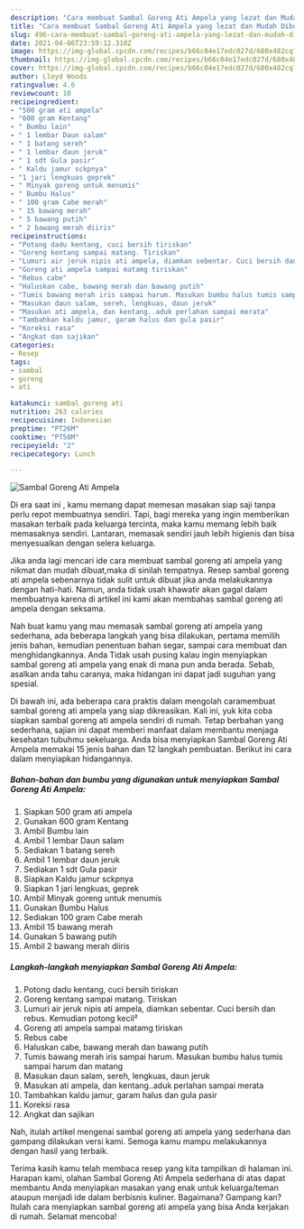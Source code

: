 ```yaml
---
description: "Cara membuat Sambal Goreng Ati Ampela yang lezat dan Mudah Dibuat"
title: "Cara membuat Sambal Goreng Ati Ampela yang lezat dan Mudah Dibuat"
slug: 496-cara-membuat-sambal-goreng-ati-ampela-yang-lezat-dan-mudah-dibuat
date: 2021-04-06T23:59:12.310Z
image: https://img-global.cpcdn.com/recipes/b66c04e17edc027d/680x482cq70/sambal-goreng-ati-ampela-foto-resep-utama.jpg
thumbnail: https://img-global.cpcdn.com/recipes/b66c04e17edc027d/680x482cq70/sambal-goreng-ati-ampela-foto-resep-utama.jpg
cover: https://img-global.cpcdn.com/recipes/b66c04e17edc027d/680x482cq70/sambal-goreng-ati-ampela-foto-resep-utama.jpg
author: Lloyd Woods
ratingvalue: 4.6
reviewcount: 10
recipeingredient:
- "500 gram ati ampela"
- "600 gram Kentang"
- " Bumbu lain"
- " 1 lembar Daun salam"
- " 1 batang sereh"
- " 1 lembar daun jeruk"
- " 1 sdt Gula pasir"
- " Kaldu jamur sckpnya"
- "1 jari lengkuas geprek"
- " Minyak goreng untuk menumis"
- " Bumbu Halus"
- " 100 gram Cabe merah"
- " 15 bawang merah"
- " 5 bawang putih"
- " 2 bawang merah diiris"
recipeinstructions:
- "Potong dadu kentang, cuci bersih tiriskan"
- "Goreng kentang sampai matang. Tiriskan"
- "Lumuri air jeruk nipis ati ampela, diamkan sebentar. Cuci bersih dan rebus. Kemudian potong kecil²"
- "Goreng ati ampela sampai matamg tiriskan"
- "Rebus cabe"
- "Haluskan cabe, bawang merah dan bawang putih"
- "Tumis bawang merah iris sampai harum. Masukan bumbu halus tumis sampai harum dan matang"
- "Masukan daun salam, sereh, lengkuas, daun jeruk"
- "Masukan ati ampela, dan kentang..aduk perlahan sampai merata"
- "Tambahkan kaldu jamur, garam halus dan gula pasir"
- "Koreksi rasa"
- "Angkat dan sajikan"
categories:
- Resep
tags:
- sambal
- goreng
- ati

katakunci: sambal goreng ati 
nutrition: 263 calories
recipecuisine: Indonesian
preptime: "PT26M"
cooktime: "PT58M"
recipeyield: "2"
recipecategory: Lunch

---
```



![Sambal Goreng Ati Ampela](https://img-global.cpcdn.com/recipes/b66c04e17edc027d/680x482cq70/sambal-goreng-ati-ampela-foto-resep-utama.jpg)

Di era  saat ini , kamu memang dapat memesan masakan siap saji tanpa perlu repot membuatnya sendiri. Tapi, bagi mereka yang ingin memberikan masakan terbaik pada keluarga tercinta, maka kamu memang lebih baik memasaknya sendiri. Lantaran, memasak sendiri jauh lebih higienis dan bisa menyesuaikan dengan selera keluarga.

Jika anda lagi mencari ide cara membuat sambal goreng ati ampela yang nikmat dan mudah dibuat,maka di sinilah tempatnya. Resep sambal goreng ati ampela  sebenarnya tidak sulit untuk dibuat jika anda melakukannya dengan hati-hati. Namun, anda tidak usah khawatir akan gagal dalam membuatnya 
karena di artikel ini kami akan membahas sambal goreng ati ampela dengan seksama.  



Nah buat kamu yang mau memasak sambal goreng ati ampela yang sederhana, ada beberapa langkah yang bisa dilakukan, pertama memilih jenis bahan, kemudian penentuan bahan segar, sampai cara membuat dan menghidangkannya. Anda Tidak usah pusing kalau ingin menyiapkan sambal goreng ati ampela yang enak di mana pun anda berada. Sebab, asalkan anda  tahu caranya, maka hidangan ini dapat jadi suguhan yang spesial.

Di bawah ini, ada beberapa cara praktis  dalam mengolah caramembuat sambal goreng ati ampela yang siap dikreasikan. Kali ini, yuk kita coba siapkan sambal goreng ati ampela sendiri di rumah. Tetap berbahan yang sederhana, sajian ini dapat memberi manfaat dalam membantu menjaga kesehatan tubuhmu sekeluarga. Anda bisa menyiapkan Sambal Goreng Ati Ampela memakai 15 jenis bahan dan 12 langkah pembuatan. Berikut ini cara dalam menyiapkan hidangannya.

<!--inarticleads1-->

##### Bahan-bahan dan bumbu yang digunakan untuk menyiapkan Sambal Goreng Ati Ampela:

1. Siapkan 500 gram ati ampela
1. Gunakan 600 gram Kentang
1. Ambil  Bumbu lain
1. Ambil  1 lembar Daun salam
1. Sediakan  1 batang sereh
1. Ambil  1 lembar daun jeruk
1. Sediakan  1 sdt Gula pasir
1. Siapkan  Kaldu jamur sckpnya
1. Siapkan 1 jari lengkuas, geprek
1. Ambil  Minyak goreng untuk menumis
1. Gunakan  Bumbu Halus
1. Sediakan  100 gram Cabe merah
1. Ambil  15 bawang merah
1. Gunakan  5 bawang putih
1. Ambil  2 bawang merah diiris




<!--inarticleads2-->

##### Langkah-langkah menyiapkan Sambal Goreng Ati Ampela:

1. Potong dadu kentang, cuci bersih tiriskan
1. Goreng kentang sampai matang. Tiriskan
1. Lumuri air jeruk nipis ati ampela, diamkan sebentar. Cuci bersih dan rebus. Kemudian potong kecil²
1. Goreng ati ampela sampai matamg tiriskan
1. Rebus cabe
1. Haluskan cabe, bawang merah dan bawang putih
1. Tumis bawang merah iris sampai harum. Masukan bumbu halus tumis sampai harum dan matang
1. Masukan daun salam, sereh, lengkuas, daun jeruk
1. Masukan ati ampela, dan kentang..aduk perlahan sampai merata
1. Tambahkan kaldu jamur, garam halus dan gula pasir
1. Koreksi rasa
1. Angkat dan sajikan




Nah, itulah artikel mengenai  sambal goreng ati ampela  yang sederhana dan gampang dilakukan versi kami. Semoga kamu mampu melakukannya dengan hasil yang terbaik. 

Terima kasih kamu telah membaca resep yang kita tampilkan di halaman ini. Harapan kami, olahan  Sambal Goreng Ati Ampela sederhana di atas dapat membantu Anda menyiapkan masakan yang enak untuk keluarga/teman ataupun menjadi ide dalam berbisnis kuliner. Bagaimana? Gampang kan? Itulah cara menyiapkan sambal goreng ati ampela yang bisa Anda kerjakan di rumah. Selamat mencoba!

